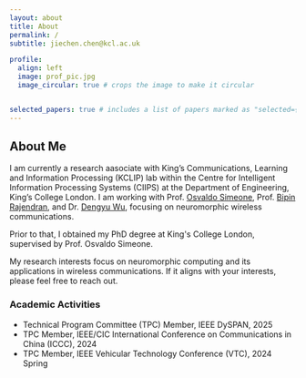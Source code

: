 ```yaml
---
layout: about
title: About
permalink: /
subtitle: jiechen.chen@kcl.ac.uk

profile:
  align: left
  image: prof_pic.jpg
  image_circular: true # crops the image to make it circular


selected_papers: true # includes a list of papers marked as "selected={true}"
---
```


## About Me
I am currently a research aasociate with King’s Communications, Learning and Information Processing (KCLIP) lab within the Centre for Intelligent Information Processing Systems (CIIPS) at the Department of Engineering, King’s College London. I am working with Prof. [Osvaldo Simeone](https://scholar.google.com/citations?user=m1xeKH4AAAAJ&hl=en), Prof. [Bipin Rajendran](https://scholar.google.com/citations?hl=en&user=QDEeC8EAAAAJ), and Dr. [Dengyu Wu](https://scholar.google.com/citations?hl=en&user=-Ji_VmkAAAAJ), focusing on neuromorphic wireless communications.

Prior to that, I obtained my PhD degree at King's College London, supervised by Prof. Osvaldo Simeone. 

My research interests focus on neuromorphic computing and its applications in wireless communications. If it aligns with your interests, please feel free to reach out.


### Academic Activities
- Technical Program Committee (TPC) Member, IEEE DySPAN, 2025
- TPC Member,  IEEE/CIC International Conference on Communications in China (ICCC), 2024
- TPC Member,  IEEE Vehicular Technology Conference (VTC), 2024 Spring



